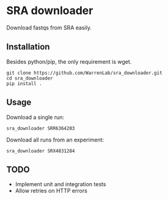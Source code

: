 # SRA downloader
Download fastqs from SRA easily.

## Installation
Besides python/pip, the only requirement is wget.
```
git clone https://github.com/WarrenLab/sra_downloader.git
cd sra_downloader
pip install .
```

## Usage
Download a single run:
```
sra_downloader SRR6364203
```

Download all runs from an experiment:
```
sra_downloader SRX4831284
```

## TODO
* Implement unit and integration tests
* Allow retries on HTTP errors
